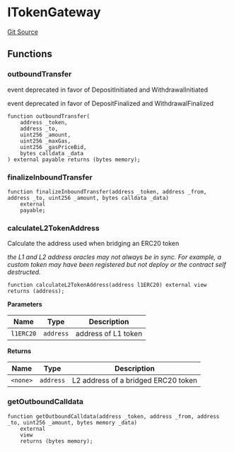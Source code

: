 # ITokenGateway
[Git Source](https://github.com/G7DAO/protocol/blob/ef7b24f4a26e9671edc818362f455c3e2801e1d7/contracts/interfaces/ITokenGateway.sol)


## Functions
### outboundTransfer

event deprecated in favor of DepositInitiated and WithdrawalInitiated

event deprecated in favor of DepositFinalized and WithdrawalFinalized


```solidity
function outboundTransfer(
    address _token,
    address _to,
    uint256 _amount,
    uint256 _maxGas,
    uint256 _gasPriceBid,
    bytes calldata _data
) external payable returns (bytes memory);
```

### finalizeInboundTransfer


```solidity
function finalizeInboundTransfer(address _token, address _from, address _to, uint256 _amount, bytes calldata _data)
    external
    payable;
```

### calculateL2TokenAddress

Calculate the address used when bridging an ERC20 token

*the L1 and L2 address oracles may not always be in sync.
For example, a custom token may have been registered but not deploy or the contract self destructed.*


```solidity
function calculateL2TokenAddress(address l1ERC20) external view returns (address);
```
**Parameters**

|Name|Type|Description|
|----|----|-----------|
|`l1ERC20`|`address`|address of L1 token|

**Returns**

|Name|Type|Description|
|----|----|-----------|
|`<none>`|`address`|L2 address of a bridged ERC20 token|


### getOutboundCalldata


```solidity
function getOutboundCalldata(address _token, address _from, address _to, uint256 _amount, bytes memory _data)
    external
    view
    returns (bytes memory);
```


